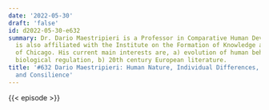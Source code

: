 ```yaml
---
date: '2022-05-30'
draft: 'false'
id: d2022-05-30-e632
summary: Dr. Dario Maestripieri is a Professor in Comparative Human Development and
  is also affiliated with the Institute on the Formation of Knowledge at the University
  of Chicago. His current main interests are, a) evolution of human behavior and its
  biological regulation, b) 20th century European literature.
title: '#632 Dario Maestripieri: Human Nature, Individual Differences, Knowledge,
  and Consilience'
---
```

{{< episode >}}
